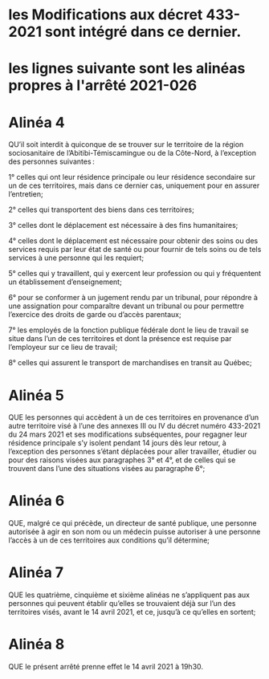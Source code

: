 # les Modifications aux décret 433-2021 sont intégré dans ce dernier.

# les lignes suivante sont les alinéas propres à l'arrêté 2021-026

# Alinéa 4

QU’il soit interdit à quiconque de se trouver sur le territoire de
la région sociosanitaire de l’Abitibi-Témiscamingue ou de la Côte-Nord, à
l’exception des personnes suivantes :

1° celles qui ont leur résidence principale ou leur résidence
secondaire sur un de ces territoires, mais dans ce dernier cas, uniquement
pour en assurer l’entretien;

2° celles qui transportent des biens dans ces territoires;

3° celles dont le déplacement est nécessaire à des fins
humanitaires;

4° celles dont le déplacement est nécessaire pour obtenir
des soins ou des services requis par leur état de santé ou pour fournir de
tels soins ou de tels services à une personne qui les requiert;

5° celles qui y travaillent, qui y exercent leur profession ou
qui y fréquentent un établissement d’enseignement;

6° pour se conformer à un jugement rendu par un tribunal,
pour répondre à une assignation pour comparaître devant un tribunal ou
pour permettre l’exercice des droits de garde ou d’accès parentaux; 

7° les employés de la fonction publique fédérale dont le lieu
de travail se situe dans l’un de ces territoires et dont la présence est requise
par l’employeur sur ce lieu de travail;

8° celles qui assurent le transport de marchandises en transit
au Québec;

# Alinéa 5

QUE les personnes qui accèdent à un de ces territoires en
provenance d’un autre territoire visé à l’une des annexes III ou IV du décret
numéro 433-2021 du 24 mars 2021 et ses modifications subséquentes,
pour regagner leur résidence principale s’y isolent pendant 14 jours dès leur
retour, à l’exception des personnes s’étant déplacées pour aller travailler,
étudier ou pour des raisons visées aux paragraphes 3° et 4°, et de celles qui
se trouvent dans l’une des situations visées au paragraphe 6°;

# Alinéa 6

QUE, malgré ce qui précède, un directeur de santé publique,
une personne autorisée à agir en son nom ou un médecin puisse autoriser
à une personne l’accès à un de ces territoires aux conditions qu’il
détermine;

# Alinéa 7

QUE les quatrième, cinquième et sixième alinéas ne
s’appliquent pas aux personnes qui peuvent établir qu’elles se trouvaient
déjà sur l’un des territoires visés, avant le 14 avril 2021, et ce, jusqu’à ce
qu’elles en sortent;

# Alinéa 8

QUE le présent arrêté prenne effet le 14 avril 2021 à 19h30.
